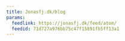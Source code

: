 ```yaml
---
title: Jonasfj.dk/blog
params:
  feedlink: https://jonasfj.dk/feed/atom/
  feedid: 71d727a976bb75c47f15891fb5ff13a1
---
```

